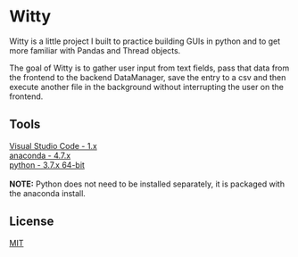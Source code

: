 # Witty

Witty is a little project I built to practice building GUIs in python and to get more familiar with Pandas and Thread objects.

The goal of Witty is to gather user input from text fields, pass that data from the frontend to the backend DataManager, save the entry to a csv and then execute another file in the background without interrupting the user on the frontend.

## Tools

[Visual Studio Code - 1.x](https://code.visualstudio.com/Download)</br>
[anaconda - 4.7.x](https://www.anaconda.com/distribution/)</br>
[python - 3.7.x 64-bit](https://www.python.org/downloads/)</br></br>
**NOTE:** Python does not need to be installed separately, it is packaged with the anaconda install.

## License

[MIT](https://choosealicense.com/licenses/mit/)
